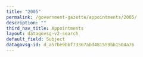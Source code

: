 ```yaml
---
title: "2005"
permalink: /government-gazette/appointments/2005/
description: ""
third_nav_title: Appointments
layout: datagovsg-v2-search
default_field: Subject
datagovsg-id: d_a57be9bbf73367abd481559bb1504a76
---
```

